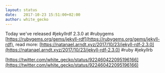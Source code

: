 ```yaml
---
layout: status
date:   2017-10-23 15:51:00+02:00
author: white_gecko
---
```


Today we've released #jekyllrdf 2.3.0 at #rubygems [https://rubygems.org/gems/jekyll-rdf](https://rubygems.org/gems/jekyll-rdf), read more: [https://natanael.arndt.xyz/2017/10/23/jekyll-rdf-2.3.0](https://natanael.arndt.xyz/2017/10/23/jekyll-rdf-2.3.0) #ruby #jekyllrb

[https://twitter.com/white_gecko/status/922460422095196166](https://twitter.com/white_gecko/status/922460422095196166)

